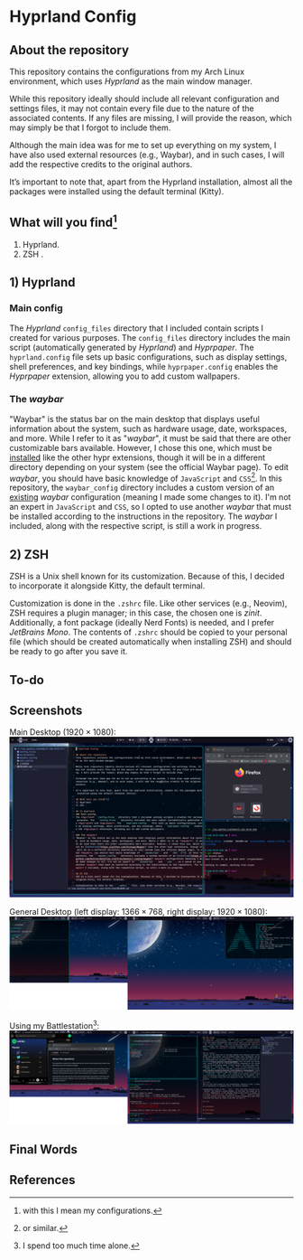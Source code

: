 # Hyprland Config

## About the repository
This repository contains the configurations from my Arch Linux environment, which uses *Hyprland* as the main window manager.

While this repository ideally should include all relevant configuration and settings files, it may not contain every file due to the nature of the associated contents. If any files are missing, I will provide the reason, which may simply be that I forgot to include them.

Although the main idea was for me to set up everything on my system, I have also used external resources (e.g., Waybar), and in such cases, I will add the respective credits to the original authors.

It’s important to note that, apart from the Hyprland installation, almost all the packages were installed using the default terminal (Kitty).

## What will you find[^1]
1) Hyprland.
2) ZSH .

## 1) Hyprland 
### Main config
The *Hyprland* ``config_files`` directory that I included contain scripts I created for various purposes. The ```config_files``` directory includes the main script (automatically generated by *Hyprland*) and *Hyprpaper*. The ```hyprland.config``` file sets up basic configurations, such as display settings, shell preferences, and key bindings, while ```hyprpaper.config``` enables the *Hyprpaper* extension, allowing you to add custom wallpapers.

### The *waybar*
"Waybar" is the status bar on the main desktop that displays useful information about the system, such as hardware usage, date, workspaces, and more. While I refer to it as "*waybar*", it must be said that there are other customizable bars available. However, I chose this one, which must be [installed](https://github.com/Alexays/Waybar) like the other hypr extensions, though it will be in a different directory depending on your system (see the official Waybar page). To edit *waybar*, you should have basic knowledge of ```JavaScript``` and ```CSS```[^3]. In this repository, the ```waybar_config``` directory includes a custom version of an [existing](https://github.com/mxkrsv/dotfiles-old/tree/master/.config/waybar) *waybar* configuration (meaning I made some changes to it). I'm not an expert in ```JavaScript``` and ```CSS```, so I opted to use another *waybar* that must be installed according to the instructions in the repository. The *waybar* I included, along with the respective script, is still a work in progress.

## 2) ZSH
ZSH is a Unix shell known for its customization. Because of this, I decided to incorporate it alongside Kitty, the default terminal.

Customization is done in the ```.zshrc``` file. Like other services (e.g., Neovim), ZSH requires a plugin manager; in this case, the chosen one is *zinit*. Additionally, a font package (ideally Nerd Fonts) is needed, and I prefer *JetBrains Mono*. The contents of ```.zshrc``` should be copied to your personal file (which should be created automatically when installing ZSH) and should be ready to go after you save it.

## To-do


## Screenshots
Main Desktop ($1920 \times 1080$):
![Desktop, not my laptop](https://github.com/JorgeCSH/I-use-Arch-btw/blob/main/screenshots/main_desktop.png)

General Desktop (left display: $1366 \times 768$, right display: $1920 \times 1080$):
![Generic battle station](https://github.com/JorgeCSH/I-use-Arch-btw/blob/main/screenshots/full_desktop.png)

Using my Battlestation[^4]:
![In use battle station](https://github.com/JorgeCSH/I-use-Arch-btw/blob/main/screenshots/custom_desktop.png)


## Final Words

## References


[^1]: with this I mean my configurations.
[^2]: that must be installed separately. 
[^3]: or similar.
[^4]: I spend too much time alone.
